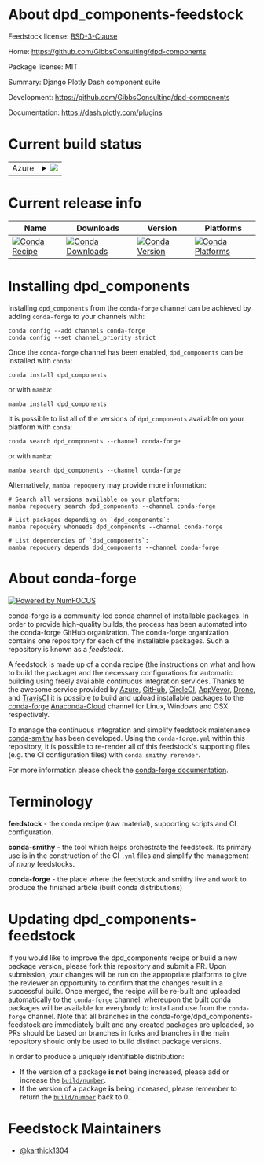 About dpd_components-feedstock
==============================

Feedstock license: [BSD-3-Clause](https://github.com/conda-forge/dpd_components-feedstock/blob/main/LICENSE.txt)

Home: https://github.com/GibbsConsulting/dpd-components

Package license: MIT

Summary: Django Plotly Dash component suite

Development: https://github.com/GibbsConsulting/dpd-components

Documentation: https://dash.plotly.com/plugins

Current build status
====================


<table>
    
  <tr>
    <td>Azure</td>
    <td>
      <details>
        <summary>
          <a href="https://dev.azure.com/conda-forge/feedstock-builds/_build/latest?definitionId=16035&branchName=main">
            <img src="https://dev.azure.com/conda-forge/feedstock-builds/_apis/build/status/dpd_components-feedstock?branchName=main">
          </a>
        </summary>
        <table>
          <thead><tr><th>Variant</th><th>Status</th></tr></thead>
          <tbody><tr>
              <td>linux_64_python3.10.____cpython</td>
              <td>
                <a href="https://dev.azure.com/conda-forge/feedstock-builds/_build/latest?definitionId=16035&branchName=main">
                  <img src="https://dev.azure.com/conda-forge/feedstock-builds/_apis/build/status/dpd_components-feedstock?branchName=main&jobName=linux&configuration=linux%20linux_64_python3.10.____cpython" alt="variant">
                </a>
              </td>
            </tr><tr>
              <td>linux_64_python3.11.____cpython</td>
              <td>
                <a href="https://dev.azure.com/conda-forge/feedstock-builds/_build/latest?definitionId=16035&branchName=main">
                  <img src="https://dev.azure.com/conda-forge/feedstock-builds/_apis/build/status/dpd_components-feedstock?branchName=main&jobName=linux&configuration=linux%20linux_64_python3.11.____cpython" alt="variant">
                </a>
              </td>
            </tr><tr>
              <td>linux_64_python3.12.____cpython</td>
              <td>
                <a href="https://dev.azure.com/conda-forge/feedstock-builds/_build/latest?definitionId=16035&branchName=main">
                  <img src="https://dev.azure.com/conda-forge/feedstock-builds/_apis/build/status/dpd_components-feedstock?branchName=main&jobName=linux&configuration=linux%20linux_64_python3.12.____cpython" alt="variant">
                </a>
              </td>
            </tr><tr>
              <td>linux_64_python3.8.____cpython</td>
              <td>
                <a href="https://dev.azure.com/conda-forge/feedstock-builds/_build/latest?definitionId=16035&branchName=main">
                  <img src="https://dev.azure.com/conda-forge/feedstock-builds/_apis/build/status/dpd_components-feedstock?branchName=main&jobName=linux&configuration=linux%20linux_64_python3.8.____cpython" alt="variant">
                </a>
              </td>
            </tr><tr>
              <td>linux_64_python3.9.____cpython</td>
              <td>
                <a href="https://dev.azure.com/conda-forge/feedstock-builds/_build/latest?definitionId=16035&branchName=main">
                  <img src="https://dev.azure.com/conda-forge/feedstock-builds/_apis/build/status/dpd_components-feedstock?branchName=main&jobName=linux&configuration=linux%20linux_64_python3.9.____cpython" alt="variant">
                </a>
              </td>
            </tr><tr>
              <td>osx_64_python3.10.____cpython</td>
              <td>
                <a href="https://dev.azure.com/conda-forge/feedstock-builds/_build/latest?definitionId=16035&branchName=main">
                  <img src="https://dev.azure.com/conda-forge/feedstock-builds/_apis/build/status/dpd_components-feedstock?branchName=main&jobName=osx&configuration=osx%20osx_64_python3.10.____cpython" alt="variant">
                </a>
              </td>
            </tr><tr>
              <td>osx_64_python3.11.____cpython</td>
              <td>
                <a href="https://dev.azure.com/conda-forge/feedstock-builds/_build/latest?definitionId=16035&branchName=main">
                  <img src="https://dev.azure.com/conda-forge/feedstock-builds/_apis/build/status/dpd_components-feedstock?branchName=main&jobName=osx&configuration=osx%20osx_64_python3.11.____cpython" alt="variant">
                </a>
              </td>
            </tr><tr>
              <td>osx_64_python3.12.____cpython</td>
              <td>
                <a href="https://dev.azure.com/conda-forge/feedstock-builds/_build/latest?definitionId=16035&branchName=main">
                  <img src="https://dev.azure.com/conda-forge/feedstock-builds/_apis/build/status/dpd_components-feedstock?branchName=main&jobName=osx&configuration=osx%20osx_64_python3.12.____cpython" alt="variant">
                </a>
              </td>
            </tr><tr>
              <td>osx_64_python3.8.____cpython</td>
              <td>
                <a href="https://dev.azure.com/conda-forge/feedstock-builds/_build/latest?definitionId=16035&branchName=main">
                  <img src="https://dev.azure.com/conda-forge/feedstock-builds/_apis/build/status/dpd_components-feedstock?branchName=main&jobName=osx&configuration=osx%20osx_64_python3.8.____cpython" alt="variant">
                </a>
              </td>
            </tr><tr>
              <td>osx_64_python3.9.____cpython</td>
              <td>
                <a href="https://dev.azure.com/conda-forge/feedstock-builds/_build/latest?definitionId=16035&branchName=main">
                  <img src="https://dev.azure.com/conda-forge/feedstock-builds/_apis/build/status/dpd_components-feedstock?branchName=main&jobName=osx&configuration=osx%20osx_64_python3.9.____cpython" alt="variant">
                </a>
              </td>
            </tr><tr>
              <td>win_64_python3.10.____cpython</td>
              <td>
                <a href="https://dev.azure.com/conda-forge/feedstock-builds/_build/latest?definitionId=16035&branchName=main">
                  <img src="https://dev.azure.com/conda-forge/feedstock-builds/_apis/build/status/dpd_components-feedstock?branchName=main&jobName=win&configuration=win%20win_64_python3.10.____cpython" alt="variant">
                </a>
              </td>
            </tr><tr>
              <td>win_64_python3.11.____cpython</td>
              <td>
                <a href="https://dev.azure.com/conda-forge/feedstock-builds/_build/latest?definitionId=16035&branchName=main">
                  <img src="https://dev.azure.com/conda-forge/feedstock-builds/_apis/build/status/dpd_components-feedstock?branchName=main&jobName=win&configuration=win%20win_64_python3.11.____cpython" alt="variant">
                </a>
              </td>
            </tr><tr>
              <td>win_64_python3.12.____cpython</td>
              <td>
                <a href="https://dev.azure.com/conda-forge/feedstock-builds/_build/latest?definitionId=16035&branchName=main">
                  <img src="https://dev.azure.com/conda-forge/feedstock-builds/_apis/build/status/dpd_components-feedstock?branchName=main&jobName=win&configuration=win%20win_64_python3.12.____cpython" alt="variant">
                </a>
              </td>
            </tr><tr>
              <td>win_64_python3.8.____cpython</td>
              <td>
                <a href="https://dev.azure.com/conda-forge/feedstock-builds/_build/latest?definitionId=16035&branchName=main">
                  <img src="https://dev.azure.com/conda-forge/feedstock-builds/_apis/build/status/dpd_components-feedstock?branchName=main&jobName=win&configuration=win%20win_64_python3.8.____cpython" alt="variant">
                </a>
              </td>
            </tr><tr>
              <td>win_64_python3.9.____cpython</td>
              <td>
                <a href="https://dev.azure.com/conda-forge/feedstock-builds/_build/latest?definitionId=16035&branchName=main">
                  <img src="https://dev.azure.com/conda-forge/feedstock-builds/_apis/build/status/dpd_components-feedstock?branchName=main&jobName=win&configuration=win%20win_64_python3.9.____cpython" alt="variant">
                </a>
              </td>
            </tr>
          </tbody>
        </table>
      </details>
    </td>
  </tr>
</table>

Current release info
====================

| Name | Downloads | Version | Platforms |
| --- | --- | --- | --- |
| [![Conda Recipe](https://img.shields.io/badge/recipe-dpd_components-green.svg)](https://anaconda.org/conda-forge/dpd_components) | [![Conda Downloads](https://img.shields.io/conda/dn/conda-forge/dpd_components.svg)](https://anaconda.org/conda-forge/dpd_components) | [![Conda Version](https://img.shields.io/conda/vn/conda-forge/dpd_components.svg)](https://anaconda.org/conda-forge/dpd_components) | [![Conda Platforms](https://img.shields.io/conda/pn/conda-forge/dpd_components.svg)](https://anaconda.org/conda-forge/dpd_components) |

Installing dpd_components
=========================

Installing `dpd_components` from the `conda-forge` channel can be achieved by adding `conda-forge` to your channels with:

```
conda config --add channels conda-forge
conda config --set channel_priority strict
```

Once the `conda-forge` channel has been enabled, `dpd_components` can be installed with `conda`:

```
conda install dpd_components
```

or with `mamba`:

```
mamba install dpd_components
```

It is possible to list all of the versions of `dpd_components` available on your platform with `conda`:

```
conda search dpd_components --channel conda-forge
```

or with `mamba`:

```
mamba search dpd_components --channel conda-forge
```

Alternatively, `mamba repoquery` may provide more information:

```
# Search all versions available on your platform:
mamba repoquery search dpd_components --channel conda-forge

# List packages depending on `dpd_components`:
mamba repoquery whoneeds dpd_components --channel conda-forge

# List dependencies of `dpd_components`:
mamba repoquery depends dpd_components --channel conda-forge
```


About conda-forge
=================

[![Powered by
NumFOCUS](https://img.shields.io/badge/powered%20by-NumFOCUS-orange.svg?style=flat&colorA=E1523D&colorB=007D8A)](https://numfocus.org)

conda-forge is a community-led conda channel of installable packages.
In order to provide high-quality builds, the process has been automated into the
conda-forge GitHub organization. The conda-forge organization contains one repository
for each of the installable packages. Such a repository is known as a *feedstock*.

A feedstock is made up of a conda recipe (the instructions on what and how to build
the package) and the necessary configurations for automatic building using freely
available continuous integration services. Thanks to the awesome service provided by
[Azure](https://azure.microsoft.com/en-us/services/devops/), [GitHub](https://github.com/),
[CircleCI](https://circleci.com/), [AppVeyor](https://www.appveyor.com/),
[Drone](https://cloud.drone.io/welcome), and [TravisCI](https://travis-ci.com/)
it is possible to build and upload installable packages to the
[conda-forge](https://anaconda.org/conda-forge) [Anaconda-Cloud](https://anaconda.org/)
channel for Linux, Windows and OSX respectively.

To manage the continuous integration and simplify feedstock maintenance
[conda-smithy](https://github.com/conda-forge/conda-smithy) has been developed.
Using the ``conda-forge.yml`` within this repository, it is possible to re-render all of
this feedstock's supporting files (e.g. the CI configuration files) with ``conda smithy rerender``.

For more information please check the [conda-forge documentation](https://conda-forge.org/docs/).

Terminology
===========

**feedstock** - the conda recipe (raw material), supporting scripts and CI configuration.

**conda-smithy** - the tool which helps orchestrate the feedstock.
                   Its primary use is in the construction of the CI ``.yml`` files
                   and simplify the management of *many* feedstocks.

**conda-forge** - the place where the feedstock and smithy live and work to
                  produce the finished article (built conda distributions)


Updating dpd_components-feedstock
=================================

If you would like to improve the dpd_components recipe or build a new
package version, please fork this repository and submit a PR. Upon submission,
your changes will be run on the appropriate platforms to give the reviewer an
opportunity to confirm that the changes result in a successful build. Once
merged, the recipe will be re-built and uploaded automatically to the
`conda-forge` channel, whereupon the built conda packages will be available for
everybody to install and use from the `conda-forge` channel.
Note that all branches in the conda-forge/dpd_components-feedstock are
immediately built and any created packages are uploaded, so PRs should be based
on branches in forks and branches in the main repository should only be used to
build distinct package versions.

In order to produce a uniquely identifiable distribution:
 * If the version of a package **is not** being increased, please add or increase
   the [``build/number``](https://docs.conda.io/projects/conda-build/en/latest/resources/define-metadata.html#build-number-and-string).
 * If the version of a package **is** being increased, please remember to return
   the [``build/number``](https://docs.conda.io/projects/conda-build/en/latest/resources/define-metadata.html#build-number-and-string)
   back to 0.

Feedstock Maintainers
=====================

* [@karthick1304](https://github.com/karthick1304/)

